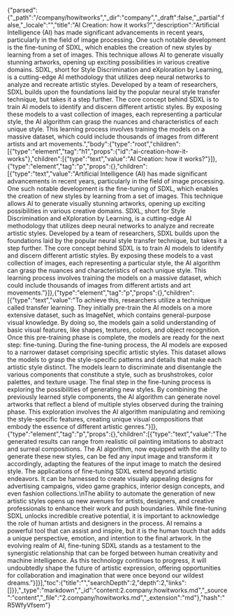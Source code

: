 {"parsed":{"_path":"/company/howitworks","_dir":"company","_draft":false,"_partial":false,"_locale":"","title":"AI Creation: how it works?","description":"Artificial Intelligence (AI) has made significant advancements in recent years, particularly in the field of image processing. One such notable development is the fine-tuning of SDXL, which enables the creation of new styles by learning from a set of images. This technique allows AI to generate visually stunning artworks, opening up exciting possibilities in various creative domains. SDXL, short for Style Discrimination and eXploration by Learning, is a cutting-edge AI methodology that utilizes deep neural networks to analyze and recreate artistic styles. Developed by a team of researchers, SDXL builds upon the foundations laid by the popular neural style transfer technique, but takes it a step further. The core concept behind SDXL is to train AI models to identify and discern different artistic styles. By exposing these models to a vast collection of images, each representing a particular style, the AI algorithm can grasp the nuances and characteristics of each unique style. This learning process involves training the models on a massive dataset, which could include thousands of images from different artists and art movements.","body":{"type":"root","children":[{"type":"element","tag":"h1","props":{"id":"ai-creation-how-it-works"},"children":[{"type":"text","value":"AI Creation: how it works?"}]},{"type":"element","tag":"p","props":{},"children":[{"type":"text","value":"Artificial Intelligence (AI) has made significant advancements in recent years, particularly in the field of image processing. One such notable development is the fine-tuning of SDXL, which enables the creation of new styles by learning from a set of images. This technique allows AI to generate visually stunning artworks, opening up exciting possibilities in various creative domains. SDXL, short for Style Discrimination and eXploration by Learning, is a cutting-edge AI methodology that utilizes deep neural networks to analyze and recreate artistic styles. Developed by a team of researchers, SDXL builds upon the foundations laid by the popular neural style transfer technique, but takes it a step further. The core concept behind SDXL is to train AI models to identify and discern different artistic styles. By exposing these models to a vast collection of images, each representing a particular style, the AI algorithm can grasp the nuances and characteristics of each unique style. This learning process involves training the models on a massive dataset, which could include thousands of images from different artists and art movements."}]},{"type":"element","tag":"p","props":{},"children":[{"type":"text","value":"To achieve this, researchers utilize a technique called transfer learning. They initially pre-train the AI models on a more extensive dataset, such as ImageNet, which contains general-purpose visual knowledge. By doing so, the models gain a solid understanding of basic visual features, like shapes, textures, colors, and object recognition. Once this pre-training phase is complete, the models are ready for the next step: fine-tuning. During the fine-tuning process, the AI models are exposed to a narrower dataset comprising specific artistic styles. This dataset allows the models to grasp the style-specific patterns and details that make each artistic style distinct. The models learn to discriminate and disentangle the various components that constitute a style, such as brushstrokes, color palettes, and texture usage. The final step in the fine-tuning process is exploring the possibilities of generating new styles. By combining the previously learned style components, the AI algorithm can generate novel artworks that reflect a blend of multiple styles observed during the training phase. This exploration involves the AI algorithm manipulating and remixing the style-specific features, creating unique visual compositions that embody the essence of different artistic genres."}]},{"type":"element","tag":"p","props":{},"children":[{"type":"text","value":"The generated results can range from realistic oil painting imitations to abstract and surreal compositions. The AI algorithm, now equipped with the ability to generate these new styles, can be fed any input image and transform it accordingly, adapting the features of the input image to match the desired style. The applications of fine-tuning SDXL extend beyond artistic endeavors. It can be harnessed to create visually appealing designs for advertising campaigns, video game graphics, interior design concepts, and even fashion collections.\nThe ability to automate the generation of new artistic styles opens up new avenues for artists, designers, and creative professionals to enhance their work and push boundaries. While fine-tuning SDXL unlocks incredible creative potential, it is important to acknowledge the role of human artists and designers in the process. AI remains a powerful tool that can assist and inspire, but it is the human touch that adds a unique perspective, emotion, and intention to the final artwork. In the evolving realm of AI, fine-tuning SDXL stands as a testament to the synergistic relationship that can be forged between human creativity and machine intelligence. As this technology continues to progress, it will undoubtedly shape the future of artistic expression, offering opportunities for collaboration and imagination that were once beyond our wildest dreams."}]}],"toc":{"title":"","searchDepth":2,"depth":2,"links":[]}},"_type":"markdown","_id":"content:2.company:howitworks.md","_source":"content","_file":"2.company/howitworks.md","_extension":"md"},"hash":"R5WfyVfsem"}